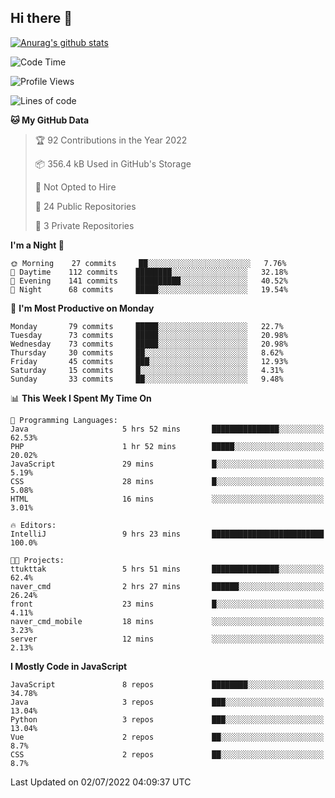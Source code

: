 ## Hi there 👋

[![Anurag's github stats](https://github-readme-stats.vercel.app/api?username=Songwonseok)](https://github.com/anuraghazra/github-readme-stats)



<!--START_SECTION:waka-->
![Code Time](http://img.shields.io/badge/Code%20Time-1%2C589%20hrs%2048%20mins-blue)

![Profile Views](http://img.shields.io/badge/Profile%20Views-0-blue)

![Lines of code](https://img.shields.io/badge/From%20Hello%20World%20I%27ve%20Written-3%20Million%20lines%20of%20code-blue)

**🐱 My GitHub Data** 

> 🏆 92 Contributions in the Year 2022
 > 
> 📦 356.4 kB Used in GitHub's Storage 
 > 
> 🚫 Not Opted to Hire
 > 
> 📜 24 Public Repositories 
 > 
> 🔑 3 Private Repositories  
 > 
**I'm a Night 🦉** 

```text
🌞 Morning    27 commits     ██░░░░░░░░░░░░░░░░░░░░░░░   7.76% 
🌆 Daytime    112 commits    ████████░░░░░░░░░░░░░░░░░   32.18% 
🌃 Evening    141 commits    ██████████░░░░░░░░░░░░░░░   40.52% 
🌙 Night      68 commits     █████░░░░░░░░░░░░░░░░░░░░   19.54%

```
📅 **I'm Most Productive on Monday** 

```text
Monday       79 commits     █████░░░░░░░░░░░░░░░░░░░░   22.7% 
Tuesday      73 commits     █████░░░░░░░░░░░░░░░░░░░░   20.98% 
Wednesday    73 commits     █████░░░░░░░░░░░░░░░░░░░░   20.98% 
Thursday     30 commits     ██░░░░░░░░░░░░░░░░░░░░░░░   8.62% 
Friday       45 commits     ███░░░░░░░░░░░░░░░░░░░░░░   12.93% 
Saturday     15 commits     █░░░░░░░░░░░░░░░░░░░░░░░░   4.31% 
Sunday       33 commits     ██░░░░░░░░░░░░░░░░░░░░░░░   9.48%

```


📊 **This Week I Spent My Time On** 

```text
💬 Programming Languages: 
Java                     5 hrs 52 mins       ███████████████░░░░░░░░░░   62.53% 
PHP                      1 hr 52 mins        █████░░░░░░░░░░░░░░░░░░░░   20.02% 
JavaScript               29 mins             █░░░░░░░░░░░░░░░░░░░░░░░░   5.19% 
CSS                      28 mins             █░░░░░░░░░░░░░░░░░░░░░░░░   5.08% 
HTML                     16 mins             ░░░░░░░░░░░░░░░░░░░░░░░░░   3.01%

🔥 Editors: 
IntelliJ                 9 hrs 23 mins       █████████████████████████   100.0%

🐱‍💻 Projects: 
ttukttak                 5 hrs 51 mins       ███████████████░░░░░░░░░░   62.4% 
naver_cmd                2 hrs 27 mins       ██████░░░░░░░░░░░░░░░░░░░   26.24% 
front                    23 mins             █░░░░░░░░░░░░░░░░░░░░░░░░   4.11% 
naver_cmd_mobile         18 mins             ░░░░░░░░░░░░░░░░░░░░░░░░░   3.23% 
server                   12 mins             ░░░░░░░░░░░░░░░░░░░░░░░░░   2.13%

```

**I Mostly Code in JavaScript** 

```text
JavaScript               8 repos             ████████░░░░░░░░░░░░░░░░░   34.78% 
Java                     3 repos             ███░░░░░░░░░░░░░░░░░░░░░░   13.04% 
Python                   3 repos             ███░░░░░░░░░░░░░░░░░░░░░░   13.04% 
Vue                      2 repos             ██░░░░░░░░░░░░░░░░░░░░░░░   8.7% 
CSS                      2 repos             ██░░░░░░░░░░░░░░░░░░░░░░░   8.7%

```



 Last Updated on 02/07/2022 04:09:37 UTC
<!--END_SECTION:waka-->
